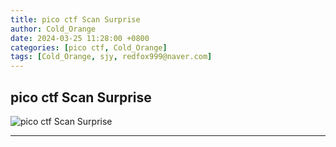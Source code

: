 ```yaml
---
title: pico ctf Scan Surprise
author: Cold_Orange
date: 2024-03-25 11:28:00 +0800
categories: [pico ctf, Cold_Orange]
tags: [Cold_Orange, sjy, redfox999@naver.com]
---
```


## pico ctf Scan Surprise

<img src="https://blogfiles.pstatic.net/MjAyNDAzMjVfOSAg/MDAxNzExMzUxMTAyMjQx.VN7GwU1RVJa5fSjRfczW4LhIftV_TFotQSy7uU9t5LIg.hH706m4IjeQRqK4-tAdT1RPgqDEF7OFStt319K2Awkkg.JPEG/Scan_Surprise.JPG" alt="pico ctf Scan Surprise" style="max-width:100%; height:auto;">

---
